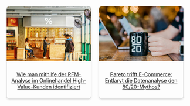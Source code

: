 

<div style="display: flex; flex-wrap: wrap; gap: 20px; justify-content: center;">

  <div style="flex: 0 0 calc(50% - 20px); box-sizing: border-box; border: 1px solid #ccc; border-radius: 8px; overflow: hidden; box-shadow: 0 2px 5px rgba(0,0,0,0.1);">
    <a href="rfm_1.html" onmouseover="this.style.textDecoration='underline';"
   onmouseout="this.style.textDecoration='none';">
      <img src="../assets/img/rfm_1_01.jpg" alt="RFM Analysis" style="width: 100%; height: 150px; object-fit: cover;">
      <p style="padding: 10px; text-align: center;">Wie man mithilfe der RFM-Analyse im Onlinehandel High-Value-Kunden identifiziert</p>
    </a>
  </div>

  <div style="flex: 0 0 calc(50% - 20px); box-sizing: border-box; border: 1px solid #ccc; border-radius: 8px; overflow: hidden; box-shadow: 0 2px 5px rgba(0,0,0,0.1);">
    <a href="pareto_1.html" onmouseover="this.style.textDecoration='underline';"
   onmouseout="this.style.textDecoration='none';">
      <img src="../assets/img/pareto_1_0.jpg" alt="Pareto Analysis" style="width: 100%; height: 150px; object-fit: cover;">
      <p style="padding: 10px; text-align: center;">Pareto trifft E-Commerce: Entlarvt die Datenanalyse den 80/20-Mythos?</p>
    </a>
  </div>

  <!-- Repeat for other projects -->

</div>

